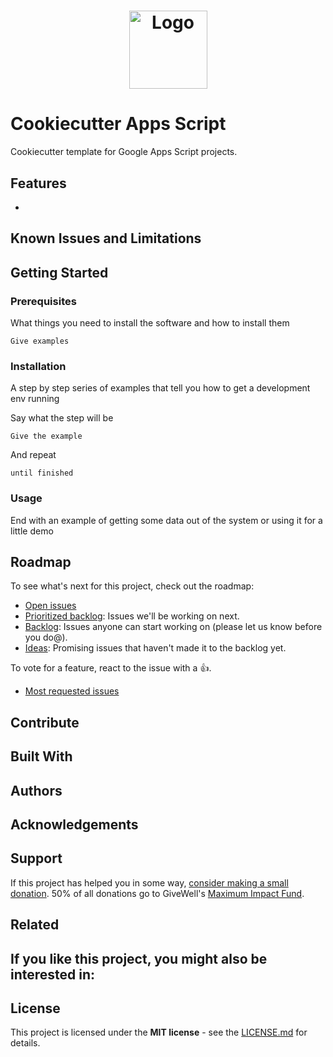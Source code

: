 <h1 align="center">
  <a href="https://github.com/quinn-p-mchugh/cookiecutter-apps-script">
    <img src="cookiecutter-apps-script/assets/logo.svg" alt="Logo" width="125" height="125">
  </a>
</h1>

# Cookiecutter Apps Script

Cookiecutter template for Google Apps Script projects.

## Features

- 

## Known Issues and Limitations



## Getting Started

### Prerequisites

What things you need to install the software and how to install them

```
Give examples
```

### Installation

A step by step series of examples that tell you how to get a development env running

Say what the step will be

```
Give the example
```

And repeat

```
until finished
```

### Usage

End with an example of getting some data out of the system or using it for a little demo

## Roadmap

To see what's next for this project, check out the roadmap:

- [Open issues](https://github.com/quinn-p-mchugh/cookiecutter-apps-script/issues?q=is%3Aopen+is%3Aissue+sort%3Areactions-%2B1-desc)
- [Prioritized backlog](https://github.com/marcusolsson/obsidian-projects/issues?q=is%3Aopen+is%3Aissue+label%3Apriority%2Fhigh+sort%3Areactions-%2B1-desc+): Issues we'll be working on next.
- [Backlog](https://github.com/marcusolsson/obsidian-projects/issues?q=is%3Aopen+is%3Aissue+label%3Alifecycle%2Fbacklog+sort%3Areactions-%2B1-desc): Issues anyone can start working on (please let us know before you do@).
- [Ideas](https://github.com/marcusolsson/obsidian-projects/issues?q=is%3Aopen+is%3Aissue+label%3Alifecycle%2Fidea+sort%3Areactions-%2B1-desc): Promising issues that haven't made it to the backlog yet.

To vote for a feature, react to the issue with a :+1:.

- [Most requested issues](https://github.com/marcusolsson/obsidian-projects/issues?q=is%3Aissue+is%3Aopen+sort%3Areactions-%2B1-desc) 

## Contribute



## Built With



## Authors



## Acknowledgements


## Support

If this project has helped you in some way, [consider making a small donation](https://ko-fi.com/quinnmchugh). 50% of all donations go to GiveWell's [Maximum Impact Fund](https://www.givewell.org/top-charities-fund).

## Related

If you like this project, you might also be interested in:
- 

## License

This project is licensed under the **MIT license** - see the [LICENSE.md](LICENSE.md) for details.

